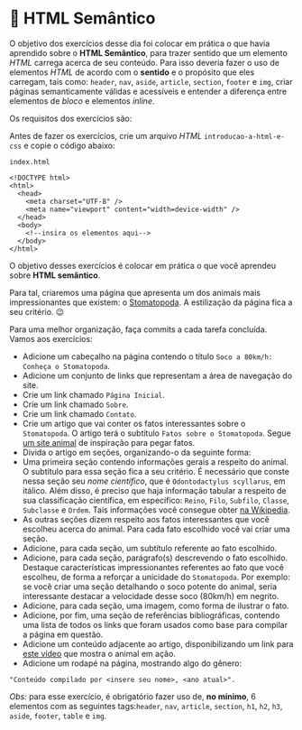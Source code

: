 # :pencil: HTML Semântico

O objetivo dos exercícios desse dia foi colocar em prática o que havia aprendido sobre o **HTML Semântico**, para trazer sentido que um elemento _HTML_ carrega acerca de seu conteúdo. Para isso deveria fazer o uso de elementos _HTML_ de acordo com o **sentido** e o propósito que eles carregam, tais como: `header`, `nav`, `aside`, `article`, `section`, `footer` e `img`, criar páginas semanticamente válidas e acessíveis e entender a diferença entre elementos de _bloco_ e elementos _inline_.

Os requisitos dos exercícios são:

Antes de fazer os exercícios, crie um arquivo _HTML_ `introducao-a-html-e-css` e copie o código abaixo:

`index.html`

```
<!DOCTYPE html>
<html>
  <head>
    <meta charset="UTF-8" />
    <meta name="viewport" content="width=device-width" />
  </head>
  <body>
    <!--insira os elementos aqui-->
  </body>
</html>
```

O objetivo desses exercícios é colocar em prática o que você aprendeu sobre **HTML semântico**.

Para tal, criaremos uma página que apresenta um dos animais mais impressionantes que existem: o [Stomatopoda](https://www.nationalgeographic.com/science/phenomena/2014/07/03/natures-most-amazing-eyes-just-got-a-bit-weirder/). A estilização da página fica a seu critério. 😉

Para uma melhor organização, faça commits a cada tarefa concluída. Vamos aos exercícios:

- Adicione um cabeçalho na página contendo o título `Soco a 80km/h: Conheça o Stomatopoda`.
- Adicione um conjunto de links que representam a área de navegação do site.
- Crie um link chamado `Página Inicial`.
- Crie um link chamado `Sobre`.
- Crie um link chamado `Contato`.
- Crie um artigo que vai conter os fatos interessantes sobre o `Stomatopoda`. O artigo terá o subtítulo `Fatos sobre o Stomatopoda`. Segue [um site animal](https://theoatmeal.com/comics/mantis_shrimp) de inspiração para pegar fatos.
- Divida o artigo em seções, organizando-o da seguinte forma:
- Uma primeira seção contendo informações gerais a respeito do animal. O subtítulo para essa seção fica a seu critério. É necessário que conste nessa seção seu _nome científico_, que é `Odontodactylus scyllarus`, em itálico. Além disso, é preciso que haja informação tabular a respeito de sua classificação científica, em específico: `Reino`, `Filo`, `Subfilo`, `Classe`, `Subclasse` e `Ordem`. Tais informações você consegue obter [na Wikipedia](https://pt.wikipedia.org/wiki/Stomatopoda).
- As outras seções dizem respeito aos fatos interessantes que você escolheu acerca do animal. Para cada fato escolhido você vai criar uma seção.
- Adicione, para cada seção, um subtítulo referente ao fato escolhido.
- Adicione, para cada seção, parágrafo(s) descrevendo o fato escolhido. Destaque características impressionantes referentes ao fato que você escolheu, de forma a reforçar a unicidade do `Stomatopoda`. Por exemplo: se você criar uma seção detalhando o soco potente do animal, seria interessante destacar a velocidade desse soco (80km/h) em negrito.
- Adicione, para cada seção, uma imagem, como forma de ilustrar o fato.
- Adicione, por fim, uma seção de referências bibliográficas, contendo uma lista de todos os links que foram usados como base para compilar a página em questão.
- Adicione um conteúdo adjacente ao artigo, disponibilizando um link para [este vídeo](https://www.youtube.com/watch?v=E0Li1k5hGBE) que mostra o animal em ação.
- Adicione um rodapé na página, mostrando algo do gênero:

```
"Conteúdo compilado por <insere seu nome>, <ano atual>".
```

_Obs:_ para esse exercício, é obrigatório fazer uso de, **no mínimo**, 6 elementos com as seguintes tags:`header`, `nav`, `article`, `section`, `h1`, `h2`, `h3`, `aside`, `footer`, `table` e `img`.

